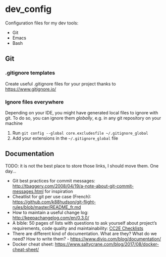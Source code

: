 # dev_config

Configuration files for my dev tools:
 - Git
 - Emacs
 - Bash

## Git

### .gitignore templates

Create useful .gitignore files for your project thanks to https://www.gitignore.io/

### Ignore files everywhere

Depending on your IDE, you might have generated local files to ignore with git.
To do so, you can ignore them _globally_, e.g. in any git repository on your
machine

1. Run `git config --global core.excludesfile ~/.gitignore_global`
2. Add your extensions in the `~/.gitignore_global` file


## Documentation

TODO: it is not the best place to store those links, I should move them. One day...

- Git best practices for commit messages: http://tbaggery.com/2008/04/19/a-note-about-git-commit-messages.html for inspiration
- Cheatlist for git per use case (French): https://github.com/k88hudson/git-flight-rules/blob/master/README_fr.md
- How to maintain a useful change log: http://keepachangelog.com/en/0.3.0/
- A bible: 50 pages of lists with questions to ask yourself about project’s requirements, code quality and maintainability: [CC2E Checklists](https://www.matthewjmiller.net/files/cc2e_checklists.pdf)
- There are different kind of documentation. What are they? What do we need? How to write them?  -  https://www.divio.com/blog/documentation/
- Docker cheat sheet: https://www.saltycrane.com/blog/2017/08/docker-cheat-sheet/
